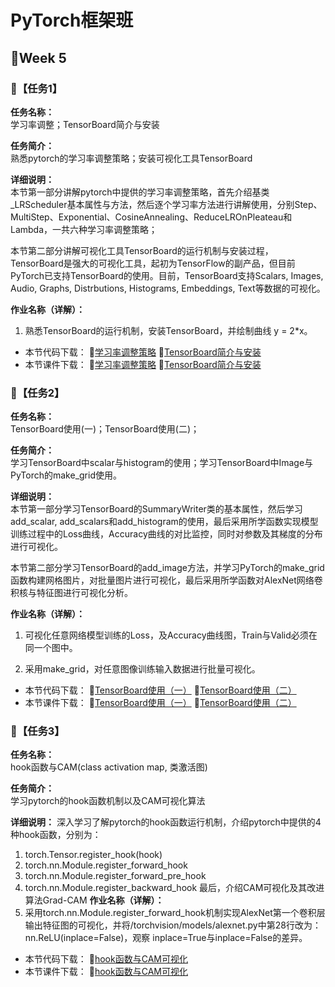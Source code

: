 # PyTorch框架班 

## 🎯Week 5

### 🛴【任务1】

**任务名称：**  
学习率调整；TensorBoard简介与安装

**任务简介：**  
熟悉pytorch的学习率调整策略；安装可视化工具TensorBoard

**详细说明：**  
本节第一部分讲解pytorch中提供的学习率调整策略，首先介绍基类_LRScheduler基本属性与方法，然后逐个学习率方法进行讲解使用，分别Step、MultiStep、Exponential、CosineAnnealing、ReduceLROnPleateau和Lambda，一共六种学习率调整策略；

本节第二部分讲解可视化工具TensorBoard的运行机制与安装过程，TensorBoard是强大的可视化工具，起初为TensorFlow的副产品，但目前PyTorch已支持TensorBoard的使用。目前，TensorBoard支持Scalars, Images, Audio, Graphs, Distrbutions, Histograms, Embeddings, Text等数据的可视化。

**作业名称（详解）：**  
1. 熟悉TensorBoard的运行机制，安装TensorBoard，并绘制曲线 y = 2*x。

- 本节代码下载：
🍄[学习率调整策略](https://github.com/JansonYuan/Pytorch-Camp/tree/master/%E4%BB%A3%E7%A0%81%E5%90%88%E9%9B%86/05-01-%E4%BB%A3%E7%A0%81-%E5%AD%A6%E4%B9%A0%E7%8E%87%E8%B0%83%E6%95%B4%E7%AD%96%E7%95%A5/lesson-19)
🥑[TensorBoard简介与安装](https://github.com/JansonYuan/Pytorch-Camp/blob/master/%E4%BB%A3%E7%A0%81%E5%90%88%E9%9B%86/05-02-%E4%BB%A3%E7%A0%81-TensorBoard%E7%AE%80%E4%BB%8B%E4%B8%8E%E5%AE%89%E8%A3%85/lesson-20/test_tensorboard.py)
- 本节课件下载：
🍄[学习率调整策略](https://github.com/JansonYuan/Pytorch-Camp/blob/master/%E8%AF%BE%E4%BB%B6%E5%90%88%E9%9B%86/05-01-ppt-%E5%AD%A6%E4%B9%A0%E7%8E%87%E8%B0%83%E6%95%B4%E7%AD%96%E7%95%A5.pdf)
🥑[TensorBoard简介与安装](https://github.com/JansonYuan/Pytorch-Camp/blob/master/%E8%AF%BE%E4%BB%B6%E5%90%88%E9%9B%86/05-02-ppt-TensorBoard%E7%AE%80%E4%BB%8B%E4%B8%8E%E5%AE%89%E8%A3%85.pdf)
### 🛴【任务2】

**任务名称：**  
TensorBoard使用(一)；TensorBoard使用(二)；

**任务简介：**  
学习TensorBoard中scalar与histogram的使用；学习TensorBoard中Image与PyTorch的make_grid使用。

**详细说明：**  
本节第一部分学习TensorBoard的SummaryWriter类的基本属性，然后学习add_scalar, add_scalars和add_histogram的使用，最后采用所学函数实现模型训练过程中的Loss曲线，Accuracy曲线的对比监控，同时对参数及其梯度的分布进行可视化。

本节第二部分学习TensorBoard的add_image方法，并学习PyTorch的make_grid函数构建网格图片，对批量图片进行可视化，最后采用所学函数对AlexNet网络卷积核与特征图进行可视化分析。


**作业名称（详解）：**  
1. 可视化任意网络模型训练的Loss，及Accuracy曲线图，Train与Valid必须在同一个图中。

2. 采用make_grid，对任意图像训练输入数据进行批量可视化。

- 本节代码下载：
🍆[TensorBoard使用（一）](https://github.com/JansonYuan/Pytorch-Camp/tree/master/%E4%BB%A3%E7%A0%81%E5%90%88%E9%9B%86/05-03-%E4%BB%A3%E7%A0%81-TensorBoard%E4%BD%BF%E7%94%A8%EF%BC%88%E4%B8%80%EF%BC%89/lesson-21)
🥜[TensorBoard使用（二）](https://github.com/JansonYuan/Pytorch-Camp/tree/master/%E4%BB%A3%E7%A0%81%E5%90%88%E9%9B%86/05-04-%E4%BB%A3%E7%A0%81-TensorBoard%E4%BD%BF%E7%94%A8%EF%BC%88%E4%BA%8C%EF%BC%89/lesson-22)
- 本节课件下载：
🍆[TensorBoard使用（一）](https://github.com/JansonYuan/Pytorch-Camp/blob/master/%E8%AF%BE%E4%BB%B6%E5%90%88%E9%9B%86/05-03-ppt-TensorBoard%E4%BD%BF%E7%94%A8%EF%BC%88%E4%B8%80%EF%BC%89.pdf)
🥜[TensorBoard使用（二）](https://github.com/JansonYuan/Pytorch-Camp/blob/master/%E8%AF%BE%E4%BB%B6%E5%90%88%E9%9B%86/05-04-ppt-TensorBoard%E4%BD%BF%E7%94%A8%EF%BC%88%E4%BA%8C%EF%BC%89.pdf)

### 🛴【任务3】

**任务名称：**  
hook函数与CAM(class activation map, 类激活图)

**任务简介：**  
学习pytorch的hook函数机制以及CAM可视化算法

**详细说明：**
深入学习了解pytorch的hook函数运行机制，介绍pytorch中提供的4种hook函数，分别为：
1. torch.Tensor.register_hook(hook)
2. torch.nn.Module.register_forward_hook
3. torch.nn.Module.register_forward_pre_hook
4. torch.nn.Module.register_backward_hook
最后，介绍CAM可视化及其改进算法Grad-CAM
**作业名称（详解）：** 
1. 采用torch.nn.Module.register_forward_hook机制实现AlexNet第一个卷积层输出特征图的可视化，并将/torchvision/models/alexnet.py中第28行改为：nn.ReLU(inplace=False)，观察
inplace=True与inplace=False的差异。

- 本节代码下载：
🌽[hook函数与CAM可视化](https://github.com/JansonYuan/Pytorch-Camp/tree/master/%E4%BB%A3%E7%A0%81%E5%90%88%E9%9B%86/05-05-%E4%BB%A3%E7%A0%81-hook%E5%87%BD%E6%95%B0%E4%B8%8ECAM%E5%8F%AF%E8%A7%86%E5%8C%96/lesson-23)
- 本节课件下载：
🌽[hook函数与CAM可视化](https://github.com/JansonYuan/Pytorch-Camp/blob/master/%E8%AF%BE%E4%BB%B6%E5%90%88%E9%9B%86/05-05-ppt-hook%E5%87%BD%E6%95%B0%E4%B8%8ECAM%E5%8F%AF%E8%A7%86%E5%8C%96.pdf)
